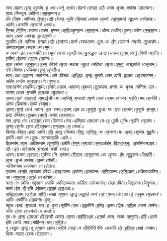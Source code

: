 

  
त्वम्।म॒हान्।इ॒न्द्र॒।तुभ्य॑म्।ह॒।क्षाः।अनु॑।क्ष॒त्रम्।मं॒हना॑।म॒न्य॒त॒।द्यौः।त्वम्।वृ॒त्रम्।शव॑सा।ज॒घ॒न्वान्।सृ॒जः।सिन्धू॑न्।अहि॑ना।ज॒ग्र॒सा॒नान्॥  
तव॑।त्वि॒षः।जनि॑मन्।रे॒ज॒त॒।द्यौः।रेज॑त्।भूमिः॑।भि॒यसा॑।स्वस्य॑।म॒न्योः।ऋ॒घा॒यन्त॑।सु॒ऽभ्वः॑।पर्व॑तासः।आर्द॑न्।धन्वा॑नि।स॒रय॑न्ते।आपः॑॥  
भि॒नत्।गि॒रिम्।शव॑सा।वज्र॑म्।इ॒ष्णन्।आ॒विः॒ऽकृ॒ण्वा॒नः।स॒ह॒सा॒नः।ओजः॑।वधी॑त्।वृ॒त्रम्।वज्रे॑ण।म॒न्द॒सा॒नः।सर॑न्।आपः॑।जव॑सा।ह॒तऽवृ॑ष्णीः॥  
सु॒ऽवीरः॑।ते॒।ज॒नि॒ता।म॒न्य॒त॒।द्यौः।इन्द्र॑स्य।क॒र्ता।स्वपः॑ऽतमः।भू॒त्।यः।ई॒म्।ज॒जान॑।स्व॒र्य॑म्।सु॒ऽवज्र॑म्।अन॑पऽच्युतम्।सद॑सः।न।भूम॑॥  
यः।एकः॑।इत्।च्या॒वय॑ति।प्र।भूमा॑।राजा॑।कृ॒ष्टी॒नाम्।पु॒रु॒ऽहू॒तः।इन्द्रः॑।स॒त्यम्।ए॒न॒म्।अनु॑।विश्वे॑।म॒द॒न्ति॒।रा॒तिम्।दे॒वस्य॑।गृण॒तः।म॒घोनः॑॥  
स॒त्रा।सोमाः॑।अ॒भ॒व॒न्।अ॒स्य॒।विश्वे॑।स॒त्रा।मदा॑सः।बृ॒ह॒तः।मदि॑ष्ठाः।स॒त्रा।अ॒भ॒वः॒।वसु॑ऽपतिः।वसू॑नाम्।दत्रे॑।विश्वाः॑।अ॒धि॒थाः॒।इ॒न्द्र॒।कृ॒ष्टीः॥  
त्वम्।अध॑।प्र॒थ॒मम्।जाय॑मानः।अमे॑।विश्वाः॑।अ॒धि॒थाः॒।इ॒न्द्र॒।कृ॒ष्टीः।त्वम्।प्रति॑।प्र॒ऽवतः॑।आ॒ऽशया॑नम्।अहि॑म्।वज्रे॑ण।म॒घ॒ऽव॒न्।वि।वृ॒श्चः॒॥  
स॒त्रा॒ऽहन॑न्।दधृ॑षिम्।तुम्र॑म्।इन्द्र॑म्।म॒हाम्।अ॒पा॒रम्।वृ॒ष॒भम्।सु॒ऽवज्र॑म्।हन्ता॑।यः।वृ॒त्रम्।सनि॑ता।उ॒त।वाज॑म्।दाता॑।म॒घानि॑।म॒घऽवा॑।सु॒ऽराधाः॑॥  
अ॒यम्।वृतः॑।चा॒त॒य॒ते॒।स॒म्ऽई॒चीः।यः।आ॒जिषु॑।म॒घऽवा॑।शृ॒ण्वे।एकः॑।अ॒यम्।वाज॑म्।भ॒र॒ति॒।यम्।स॒नोति॑।अ॒स्य।प्रि॒यासः॑।स॒ख्ये।स्या॒म॒॥  
अ॒यम्।शृ॒ण्वे॒।अध॑।जय॑न्।उ॒त।घ्नन्।अ॒यम्।उ॒त।प्र।कृ॒णु॒ते॒।यु॒धा।गाः।य॒दा।स॒त्यम्।कृ॒णु॒ते।म॒न्युम्।इन्द्रः॑।विश्व॑म्।दृ॒ळ्हम्।भ॒य॒ते॒।एज॑त्।अ॒स्मा॒त्॥  
सम्।इन्द्रः॑।गाः।अ॒ज॒य॒त्।सम्।हिर॑ण्या।सम्।अ॒श्वि॒या।म॒घऽवा॑।यः।ह॒।पू॒र्वीः।ए॒भिः।नृऽभिः॑।नृऽत॑मः।अ॒स्य॒।शा॒कैः।रा॒यः।वि॒ऽभ॒क्ता।स॒म्ऽभ॒रः।च॒।वस्वः॑॥  
किय॑त्।स्वि॒त्।इन्द्रः॑।अधि॑।ए॒ति॒।मा॒तुः।किय॑त्।पि॒तुः।ज॒नि॒तुः।यः।ज॒जान॑।यः।अ॒स्य॒।शुष्म॑म्।मु॒हु॒कैः।इय॑र्ति।वातः॑।न।जू॒तः।स्त॒नय॑त्ऽभिः।अ॒भ्रैः॥  
क्षि॒यन्त॑म्।त्व॒म्।अक्षि॑यन्तम्।कृ॒णो॒ति॒।इय॑र्ति।रे॒णुम्।म॒घऽवा॑।स॒म्ऽओह॑म्।वि॒ऽभ॒ञ्ज॒नुः।अ॒शनि॑मान्ऽइव।द्यौः।उ॒त।स्तो॒तार॑म्।म॒घऽवा॑।वसौ॑।धात्॥  
अ॒यम्।च॒क्रम्।इ॒ष॒ण॒त्।सूर्य॑स्य।नि।एत॑शम्।री॒र॒म॒त्।स॒सृ॒मा॒णम्।आ।कृ॒ष्णः।ई॒म्।जु॒हु॒रा॒णः।जि॒घ॒र्ति॒।त्व॒चः।बु॒ध्ने।रज॑सः।अ॒स्य।योनौ॑॥  
असि॑क्न्याम्।यज॑मानः।न।होता॑॥  
ग॒व्यन्तः॑।इन्द्र॑म्।स॒ख्याय॑।विप्राः॑।अ॒श्व॒ऽयन्तः।वृष॑णम्।वा॒जय॑न्तः।ज॒नि॒ऽयन्तः॑।ज॒नि॒ऽदाम्।अक्षि॑तऽऊतिम्।आ।च्य॒व॒या॒मः॒।अ॒व॒ते।न कोश॑म्॥  
त्रा॒ता।नः॒।बो॒धि॒।ददृ॑शानः।आ॒पिः।अ॒भि॒ऽख्या॒ता।म॒र्डि॒ता।सो॒म्याना॑म्।सखा॑।पि॒ता।पि॒तृऽत॑मः।पि॒तॄ॒णाम्।कर्ता॑।ई॒म्।ऊँ॒ इति॑।लो॒कम्।उ॒श॒ते।व॒यः॒ऽधाः॥  
स॒खि॒ऽय॒ताम्।अ॒वि॒ता।बो॒धि॒।सखा॑।गृ॒णा॒नः।इ॒न्द्र॒।स्तु॒व॒ते।वयः॑।धाः॒।व॒यम्।हि।आ।ते॒।च॒कृ॒म।स॒ऽबाधः॑।आ॒भिः।शमी॑भिः।म॒हय॑न्तः।इ॒न्द्र॒॥  
स्तु॒तः।इन्द्रः॑।म॒घऽवा॑।यत्।ह॒।वृ॒त्रा।भूरी॑णि।एकः॑।अ॒प्र॒तीनि॑।ह॒न्ति॒।अ॒स्य।प्रि॒यः।ज॒रि॒ता।यस्य॑।शर्म॑न्।नकिः॑।दे॒वाः।वा॒रय॑न्ते।न।मर्ताः॑॥  
ए॒व।नः॒।इन्द्रः॑।म॒घऽवा॑।वि॒ऽर॒प्शी।कर॑त्।स॒त्या।च॒र्ष॒णि॒ऽधृत्।अ॒न॒र्वा।त्वम्।राजा॑।ज॒नुषा॑म्।धे॒हि॒।अ॒स्मे इति॑।अधि॑।श्रवः॑।माहि॑नम्।यत्।ज॒रि॒त्रे॥  
नु।स्तु॒तः।इ॒न्द्र॒।नु।गृ॒णा॒नः।इष॑म्।ज॒रि॒त्रे।न॒द्यः॑।न।पी॒पे॒रिति॑ पीपेः।अका॑रि।ते॒।ह॒रि॒ऽवः॒।ब्रह्म॑।नव्य॑म्।धि॒या।स्या॒म॒।र॒थ्यः॑।स॒दा॒ऽसाः॥  

